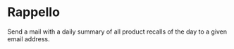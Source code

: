 # Rappello
Send a mail with a daily summary of all product recalls of the day to a given email address.